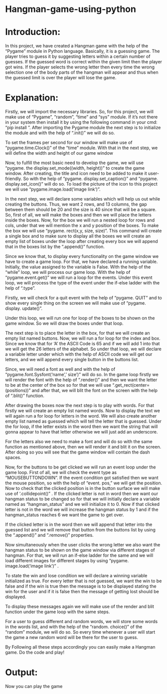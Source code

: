 # Hangman-game-using-python

# Introduction: 
In this project, we have created a Hangman game with the help of the “Pygame” module in Python language. Basically, it is a guessing game. The player tries to guess it by suggesting letters within a certain number of guesses. If the guessed word is correct within the given limit then the player got wins. If the player selects the wrong letter then every time the wrong selection one of the body parts of the hangman will appear and thus when the guessed limit is over the player will lose the game.

# Explanation:
Firstly, we will import the necessary libraries. So, for this project, we will make use of “Pygame”, “random”, “time” and “sys” module. If it’s not there in your system then install it by using the following command in your cmd: “pip install <library name>”. After importing the Pygame module the next step is to initialize the module and with the help of “.init()” we will do so.

To set the frames per second for our window will make use of “pygame.time.Clock()” of the “time” module. With that in the next step, we will define the width and height of our game window

Now, to fulfill the most basic need to develop the game, we will use “pygame. the display.set_mode((width, height))” to create the game window. After creating, the title and icon need to be added to make it user-friendly. So with the help of “pygame. display.set_caption()” and “pygame. display.set_icon()” will do so. To load the picture of the icon to this project we will use “pygame.image.load(‘image link’)”.

In the next step, we will declare some variables which will help us out while creating the buttons. Thus, we want 2 rows, and 13 columns, the gap between them should be 20 and the size is 40 since that will be a square. So, first of all, we will make the boxes and then we will place the letters inside the boxes. Now, for the box we will run a nested loop for rows and cols, under that we will mention the x and y position of the boxes. To make the box we will use “pygame. rect(x,y, size, size)”. This command will create a single box and to make sure to display all the boxes we will create an empty list of boxes under the loop after creating every box we will append that in the boxes list by the “.append()” function.

Since we know that, to display every functionality on the game window we have to create a game loop. For that, we have declared a running variable. Initially, the value assigned to the variable is False. With the help of the “while” loop, we will process our game loop. With the help of “pygame.event.get()” we will run a loop for the events. Under this event loop, we will process the type of the event under the if-else ladder with the help of “.type”.

Firstly, we will check for a quit event with the help of “pygame. QUIT” and to show every single thing on the screen we will make use of “pygame. display. update()”.

Under this loop, we will run one for loop of the boxes to be shown on the game window. So we will draw the boxes under that loop.

The next step is to place the letter in the box, for that we will create an empty list named buttons. Now, we will run a for loop for the index and box. Since we know that for ‘A’ the ASCII Code is 65 and if we will add 1 into that we will get the 26 letters of the alphabet. So under that loop, we will declare a variable letter under which with the help of ASCII code we will get our letters, and we will append every single button in the buttons list.

Since, we will need a font as well and with the help of “pygame.font.Sysfont(‘name’,’ size’)” will do so. In the game loop firstly we will render the font with the help of “.render()” and then we want the letter to be at the center of the box so for that we will use “.get_rect(center=(positions))” and after that, we will blit the font on the screen with the help of “.blit()” function.

After drawing the boxes now the next step is to play with words. For that firstly we will create an empty list named words. Now to display the text we will again run a for loop for letters in the word. We will also create another empty list named as guessed which will tell the letter that is guessed. Under the for loop, if the letter exists in the word then we want the string that will gonna appear to have that letter otherwise we will just add an underscore.

For the letters also we need to make a font and will do so with the same function as mentioned above, then we will render it and blit it on the screen. After doing so you will see that the game window will contain the dash spaces.

Now, for the buttons to be get clicked we will run an event loop under the game loop. First of all, we will check the event type as “MOUSEBUTTONDOWN”. If the event condition got satisfied then we want the mouse position, so with the help of “event. pos,” we will get the position. Now to check that the clicked position is in the button surface we will make use of ‘.collidepoint()” . If the clicked letter is not in word then we want our hangman status to be changed so for that we will initially declare a variable named as “hangman_status” and we will initialize it to 0. Now if that clicked letter is not in the word we will increase the hangman status by 1 and if the hangman_status reaches 6 we want the game to get over.

If the clicked letter is in the word then we will append that letter into the guessed list and we will remove that button from the buttons list by using the “.append()” and “.remove()” properties.

Now simultaneously when the user clicks the wrong letter we also want the hangman status to be shown on the game window via different stages of hangman. For that, we will run an if-else ladder for the same and we will load different images for different stages by using “pygame. image.load(‘image link’)” .

To state the win and lose condition we will declare a winning variable initialized as true. For every letter that is not guessed, we want the win to be false and if the win is true then the message is to be displayed stating the win for the user and if it is false then the message of getting lost should be displayed.

To display these messages again we will make use of the render and blit function under the game loop with the same steps.

For a user to guess different and random words, we will store some words in the words list, and with the help of the “random. choice()” of the “random” module, we will do so. So every time whenever a user will start the game a new random word will be there for the user to guess.

By Following all these steps accordingly you can easily make a Hangman game. Do the code and play!

# Output:
Now you can play the game
